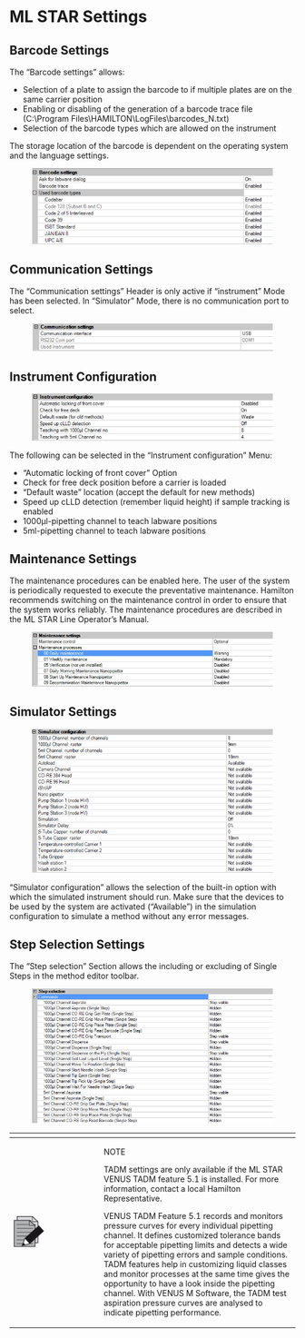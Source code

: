 # ML STAR Settings

## Barcode Settings

The “Barcode settings” allows:

* Selection of a plate to assign the barcode to if multiple plates are on the same carrier position
* Enabling or disabling of the generation of a barcode trace file (C:\Program Files\HAMILTON\LogFiles\barcodes\_N.txt)
* Selection of the barcode types which are allowed on the instrument

The storage location of the barcode is dependent on the operating system and the language settings.

<figure><img src="../.gitbook/assets/image (11).png" alt=""><figcaption></figcaption></figure>

## Communication Settings

The “Communication settings” Header is only active if “instrument” Mode has been selected. In “Simulator” Mode, there is no communication port to select.

<figure><img src="../.gitbook/assets/image (12).png" alt=""><figcaption></figcaption></figure>

## Instrument Configuration

<figure><img src="../.gitbook/assets/image (13).png" alt=""><figcaption></figcaption></figure>

The following can be selected in the “Instrument configuration” Menu:

* “Automatic locking of front cover” Option
* Check for free deck position before a carrier is loaded
* “Default waste” location (accept the default for new methods)
* Speed up cLLD detection (remember liquid height) if sample tracking is enabled
* 1000μl-pipetting channel to teach labware positions
* 5ml-pipetting channel to teach labware positions



## Maintenance Settings

The maintenance procedures can be enabled here. The user of the system is periodically requested to execute the preventative maintenance. Hamilton recommends switching on the maintenance control in order to ensure that the system works reliably. The maintenance procedures are described in the ML STAR Line Operator’s Manual.



<figure><img src="../.gitbook/assets/image (14).png" alt=""><figcaption></figcaption></figure>

## Simulator Settings

<figure><img src="../.gitbook/assets/image (15).png" alt=""><figcaption></figcaption></figure>

“Simulator configuration” allows the selection of the built-in option with which the simulated instrument should run. Make sure that the devices to be used by the system are activated (“Available”) in the simulation configuration to simulate a method without any error messages.



## Step Selection Settings

The “Step selection” Section allows the including or excluding of Single Steps in the method editor toolbar.

<figure><img src="../.gitbook/assets/image (16).png" alt=""><figcaption></figcaption></figure>

<table data-header-hidden><thead><tr><th width="145"></th><th></th></tr></thead><tbody><tr><td><img src="../.gitbook/assets/image (10) (1) (1).png" alt="" data-size="original"></td><td><p>NOTE </p><p>TADM settings are only available if the ML STAR VENUS TADM feature 5.1 is installed. For more information, contact a local Hamilton Representative. </p><p></p><p>VENUS TADM Feature 5.1 records and monitors pressure curves for every individual pipetting channel. It defines customized tolerance bands for acceptable pipetting limits and detects a wide variety of pipetting errors and sample conditions. TADM features help in customizing liquid classes and monitor processes at the same time gives the opportunity to have a look inside the pipetting channel. With VENUS M Software, the TADM test aspiration pressure curves are analysed to indicate pipetting performance.</p></td></tr></tbody></table>
